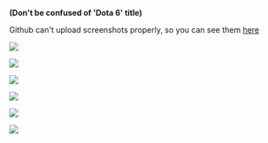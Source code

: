 **(Don't be confused of 'Dota 6' title)**

Github can't upload screenshots properly, so you can see them [here](https://github.com/rearming/RT/tree/master/screenshots)

![](/screenshots/qADw7VMNr44.jpg)

![](https://trello-attachments.s3.amazonaws.com/5e30819c83dc7b450f840e53/5e9be670859cd08b3974c0bb/10796989368d9572fc944ff38730651f/rsz_screen_shot_2020-02-25_at_200442-min.png)

![](/screenshots/Screenshot_from_2020-02-22_16-46-23.png)

![](https://trello-attachments.s3.amazonaws.com/5e30819c83dc7b450f840e53/5e9be670859cd08b3974c0bb/45828f1eae80f440a2c173b71153af53/rsz_screen_shot_2020-02-25_at_210820-min.png)

![](/screenshots/Screen_Shot_2020-03-17_at_13_16_31-min.png)

![](https://trello-attachments.s3.amazonaws.com/5e30819c83dc7b450f840e53/5e9be670859cd08b3974c0bb/ce18d5438cf728d09db06abd208438b9/rsz_1screen_shot_2020-01-29_at_131850-min.png)
